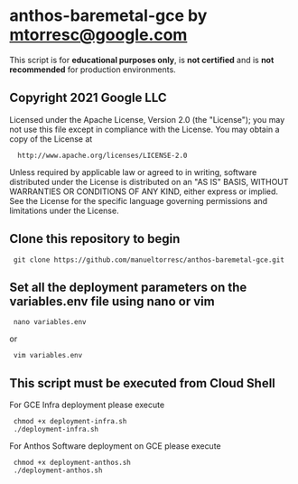 # anthos-baremetal-gce by mtorresc@google.com
This script is for **educational purposes only**, is **not certified** and is **not recommended** for production environments.

## Copyright 2021 Google LLC

 Licensed under the Apache License, Version 2.0 (the "License");
 you may not use this file except in compliance with the License.
 You may obtain a copy of the License at

      http://www.apache.org/licenses/LICENSE-2.0

 Unless required by applicable law or agreed to in writing, software
 distributed under the License is distributed on an "AS IS" BASIS,
 WITHOUT WARRANTIES OR CONDITIONS OF ANY KIND, either express or implied.
 See the License for the specific language governing permissions and
 limitations under the License.

## Clone this repository to begin

     git clone https://github.com/manueltorresc/anthos-baremetal-gce.git

## Set all the deployment parameters on the variables.env file using nano or vim

     nano variables.env

or

     vim variables.env

## This script must be executed from Cloud Shell
For GCE Infra deployment please execute

     chmod +x deployment-infra.sh
     ./deployment-infra.sh

For Anthos Software deployment on GCE please execute
     
     chmod +x deployment-anthos.sh
     ./deployment-anthos.sh
